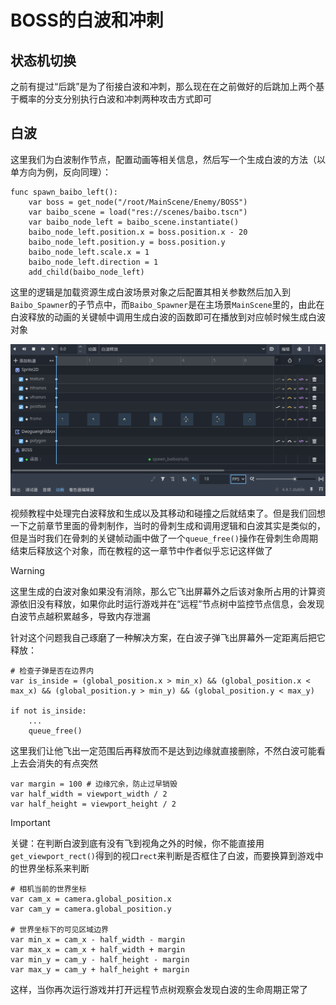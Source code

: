 # BOSS的白波和冲刺

## 状态机切换

之前有提过“后跳”是为了衔接白波和冲刺，那么现在在之前做好的后跳加上两个基于概率的分支分别执行白波和冲刺两种攻击方式即可

## 白波

这里我们为白波制作节点，配置动画等相关信息，然后写一个生成白波的方法（以单方向为例，反向同理）：

```GDScript
func spawn_baibo_left():
    var boss = get_node("/root/MainScene/Enemy/BOSS")
    var baibo_scene = load("res://scenes/baibo.tscn")
    var baibo_node_left = baibo_scene.instantiate()
    baibo_node_left.position.x = boss.position.x - 20
    baibo_node_left.position.y = boss.position.y
    baibo_node_left.scale.x = 1
    baibo_node_left.direction = 1
    add_child(baibo_node_left)
```

这里的逻辑是加载资源生成白波场景对象之后配置其相关参数然后加入到`Baibo_Spawner`的子节点中，而`Baibo_Spawner`是在主场景`MainScene`里的，由此在白波释放的动画的关键帧中调用生成白波的函数即可在播放到对应帧时候生成白波对象

![alt text](images/白波释放关键帧.png)

视频教程中处理完白波释放和生成以及其移动和碰撞之后就结束了。但是我们回想一下之前章节里面的骨刺制作，当时的骨刺生成和调用逻辑和白波其实是类似的，但是当时我们在骨刺的关键帧动画中做了一个`queue_free()`操作在骨刺生命周期结束后释放这个对象，而在教程的这一章节中作者似乎忘记这样做了

> [!Warning]
> 这里生成的白波对象如果没有消除，那么它飞出屏幕外之后该对象所占用的计算资源依旧没有释放，如果你此时运行游戏并在“远程”节点树中监控节点信息，会发现白波节点越积累越多，导致内存泄漏

针对这个问题我自己琢磨了一种解决方案，在白波子弹飞出屏幕外一定距离后把它释放：

```GDScript
# 检查子弹是否在边界内
var is_inside = (global_position.x > min_x) && (global_position.x < max_x) && (global_position.y > min_y) && (global_position.y < max_y)

if not is_inside:
    ...
    queue_free()
```

这里我们让他飞出一定范围后再释放而不是达到边缘就直接删除，不然白波可能看上去会消失的有点突然

```GDScript
var margin = 100 # 边缘冗余，防止过早销毁
var half_width = viewport_width / 2
var half_height = viewport_height / 2
```

> [!Important]
> 关键：在判断白波到底有没有飞到视角之外的时候，你不能直接用`get_viewport_rect()`得到的视口`rect`来判断是否框住了白波，而要换算到游戏中的世界坐标系来判断

```GDScript
# 相机当前的世界坐标
var cam_x = camera.global_position.x
var cam_y = camera.global_position.y

# 世界坐标下的可见区域边界
var min_x = cam_x - half_width - margin
var max_x = cam_x + half_width + margin
var min_y = cam_y - half_height - margin
var max_y = cam_y + half_height + margin
```

这样，当你再次运行游戏并打开远程节点树观察会发现白波的生命周期正常了
